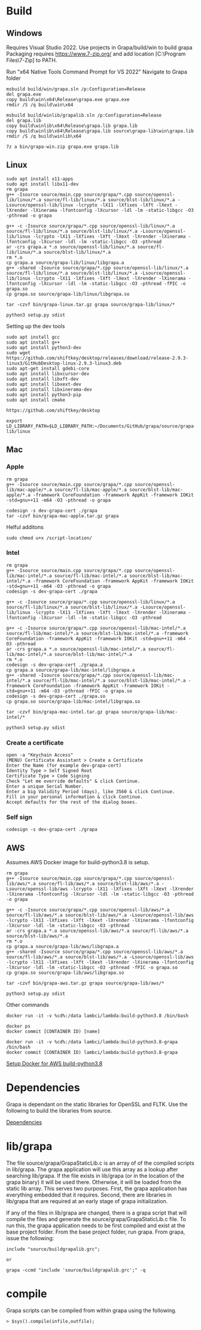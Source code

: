 # Build

## Windows
Requires Visual Studio 2022. Use projects in Grapa/build/win to build grapa
Packaging requires https://www.7-zip.org/ and add location [C:\Program Files\7-Zip] to PATH.

Run "x64 Native Tools Command Prompt for VS 2022"
Navigate to Grapa folder
```
msbuild build/win/grapa.sln /p:Configuration=Release
del grapa.exe
copy build\win\x64\Release\grapa.exe grapa.exe
rmdir /S /q build\win\x64

msbuild build/winlib/grapalib.sln /p:Configuration=Release
del grapa.lib
copy build\winlib\x64\Release\grapa.lib grapa.lib
copy build\winlib\x64\Release\grapa.lib source\grapa-lib\win\grapa.lib
rmdir /S /q build\winlib\x64

7z a bin/grapa-win.zip grapa.exe grapa.lib
```

## Linux
```
sudo apt install x11-apps
sudo apt install libx11-dev
rm grapa
g++ -Isource source/main.cpp source/grapa/*.cpp source/openssl-lib/linux/*.a source/fl-lib/linux/*.a source/blst-lib/linux/*.a -Lsource/openssl-lib/linux -lcrypto -lX11 -lXfixes -lXft -lXext -lXrender -lXinerama -lfontconfig -lXcursor -ldl -lm -static-libgcc -O3 -pthread -o grapa

g++ -c -Isource source/grapa/*.cpp source/openssl-lib/linux/*.a source/fl-lib/linux/*.a source/blst-lib/linux/*.a -Lsource/openssl-lib/linux -lcrypto -lX11 -lXfixes -lXft -lXext -lXrender -lXinerama -lfontconfig -lXcursor -ldl -lm -static-libgcc -O3 -pthread
ar -crs grapa.a *.o source/openssl-lib/linux/*.a source/fl-lib/linux/*.a source/blst-lib/linux/*.a
rm *.o
cp grapa.a source/grapa-lib/linux/libgrapa.a
g++ -shared -Isource source/grapa/*.cpp source/openssl-lib/linux/*.a source/fl-lib/linux/*.a source/blst-lib/linux/*.a -Lsource/openssl-lib/linux -lcrypto -lX11 -lXfixes -lXft -lXext -lXrender -lXinerama -lfontconfig -lXcursor -ldl -lm -static-libgcc -O3 -pthread -fPIC -o grapa.so
cp grapa.so source/grapa-lib/linux/libgrapa.so

tar -czvf bin/grapa-linux.tar.gz grapa source/grapa-lib/linux/*

python3 setup.py sdist
```
Setting up the dev tools
```
sudo apt install gcc
sudo apt install g++
sudo apt install python3-dev
sudo wget https://github.com/shiftkey/desktop/releases/download/release-2.9.3-linux3/GitHubDesktop-linux-2.9.3-linux3.deb
sudo apt-get install gdebi-core 
sudo apt install libxcursor-dev
sudo apt install libxft-dev
sudo apt install libxext-dev
sudo apt install libxinerama-dev
sudo apt install python3-pip
sudo apt install cmake

https://github.com/shiftkey/desktop

export LD_LIBRARY_PATH=$LD_LIBRARY_PATH:~/Documents/GitHub/grapa/source/grapa-lib/linux
```

## Mac

### Apple
```
rm grapa
g++ -Isource source/main.cpp source/grapa/*.cpp source/openssl-lib/mac-apple/*.a source/fl-lib/mac-apple/*.a source/blst-lib/mac-apple/*.a -framework CoreFoundation -framework AppKit -framework IOKit -std=gnu++11 -m64 -O3 -pthread -o grapa

codesign -s dev-grapa-cert ./grapa
tar -czvf bin/grapa-mac-apple.tar.gz grapa
```

Helful additons
```
sudo chmod u+x /script-location/
```


### Intel
```
rm grapa
g++ -Isource source/main.cpp source/grapa/*.cpp source/openssl-lib/mac-intel/*.a source/fl-lib/mac-intel/*.a source/blst-lib/mac-intel/*.a -framework CoreFoundation -framework AppKit -framework IOKit -std=gnu++11 -m64 -O3 -pthread -o grapa
codesign -s dev-grapa-cert ./grapa

g++ -c -Isource source/grapa/*.cpp source/openssl-lib/linux/*.a source/fl-lib/linux/*.a source/blst-lib/linux/*.a -Lsource/openssl-lib/linux -lcrypto -lX11 -lXfixes -lXft -lXext -lXrender -lXinerama -lfontconfig -lXcursor -ldl -lm -static-libgcc -O3 -pthread

g++ -c -Isource source/grapa/*.cpp source/openssl-lib/mac-intel/*.a source/fl-lib/mac-intel/*.a source/blst-lib/mac-intel/*.a -framework CoreFoundation -framework AppKit -framework IOKit -std=gnu++11 -m64 -O3 -pthread
ar -crs grapa.a *.o source/openssl-lib/mac-intel/*.a source/fl-lib/mac-intel/*.a source/blst-lib/mac-intel/*.a
rm *.o
codesign -s dev-grapa-cert ./grapa.a
cp grapa.a source/grapa-lib/mac-intel/libgrapa.a
g++ -shared -Isource source/grapa/*.cpp source/openssl-lib/mac-intel/*.a source/fl-lib/mac-intel/*.a source/blst-lib/mac-intel/*.a -framework CoreFoundation -framework AppKit -framework IOKit -std=gnu++11 -m64 -O3 -pthread -fPIC -o grapa.so
codesign -s dev-grapa-cert ./grapa.so
cp grapa.so source/grapa-lib/mac-intel/libgrapa.so

tar -czvf bin/grapa-mac-intel.tar.gz grapa source/grapa-lib/mac-intel/*

python3 setup.py sdist

```

### Create a certificate
	open -a "Keychain Access"
	(MENU) Certificate Assistant > Create a Certificate
	Enter the Name (for example dev-grapa-cert)
	Identity Type > Self Signed Root
	Certificate Type > Code Signing
	Check "Let me override defaults" & click Continue.
	Enter a unique Serial Number.
	Enter a big Validity Period (days), like 3560 & click Continue.
	Fill in your personal information & click Continue.
	Accept defaults for the rest of the dialog boxes.

### Self sign
```
codesign -s dev-grapa-cert ./grapa
```

## AWS
Assumes AWS Docker image for build-python3.8 is setup.

```
rm grapa
g++ -Isource source/main.cpp source/grapa/*.cpp source/openssl-lib/aws/*.a source/fl-lib/aws/*.a source/blst-lib/aws/*.a -Lsource/openssl-lib/aws -lcrypto -lX11 -lXfixes -lXft -lXext -lXrender -lXinerama -lfontconfig -lXcursor -ldl -lm -static-libgcc -O3 -pthread -o grapa

g++ -c -Isource source/grapa/*.cpp source/openssl-lib/aws/*.a source/fl-lib/aws/*.a source/blst-lib/aws/*.a -Lsource/openssl-lib/aws -lcrypto -lX11 -lXfixes -lXft -lXext -lXrender -lXinerama -lfontconfig -lXcursor -ldl -lm -static-libgcc -O3 -pthread
ar -crs grapa.a *.o source/openssl-lib/aws/*.a source/fl-lib/aws/*.a source/blst-lib/aws/*.a
rm *.o
cp grapa.a source/grapa-lib/aws/libgrapa.a
g++ -shared -Isource source/grapa/*.cpp source/openssl-lib/aws/*.a source/fl-lib/aws/*.a source/blst-lib/aws/*.a -Lsource/openssl-lib/aws -lcrypto -lX11 -lXfixes -lXft -lXext -lXrender -lXinerama -lfontconfig -lXcursor -ldl -lm -static-libgcc -O3 -pthread -fPIC -o grapa.so
cp grapa.so source/grapa-lib/aws/libgrapa.so

tar -czvf bin/grapa-aws.tar.gz grapa source/grapa-lib/aws/*

python3 setup.py sdist
```

Other commands
```
docker run -it -v %cd%:/data lambci/lambda:build-python3.8 /bin/bash

docker ps
docker commit [CONTAINER ID) [name]

docker run -it -v %cd%:/data lambci/lambda:build-python3.8-grapa /bin/bash
docker commit [CONTAINER ID) lambci/lambda:build-python3.8-grapa

```

[Setup Docker for AWS build-python3.8](SETUPAWSDOCKER.md)

# Dependencies
Grapa is dependant on the static libraries for OpenSSL and FLTK. Use the following to build the libraries from source. 

[Dependencies](DEPENDENCIES.md)

# lib/grapa

The file source/grapa/GrapaStaticLib.c is an array of of the compiled scripts in lib/grapa. The grapa application will use this array as a lookup after searching lib/grapa. If the file exists in lib/grapa (or in the location of the grapa binary) it will be used there. Otherwise, it will be loaded from the static lib array. This serves two purposes. First, the grapa application has everything embedded that it requires. Second, there are libraries in lib/grapa that are required at an early stage of grapa initialization.

If any of the files in lib/grapa are changed, there is a grapa script that will compile the files and generate the source/grapa/GrapaStaticLib.c file. To run this, the grapa application needs to be first compiled and exist at the base project folder. From the base project folder, run grapa. From grapa, issue the following:
```
include "source/buildgrapalib.grc";

or

grapa -ccmd "include 'source/buildgrapalib.grc';" -q
```

# compile
Grapa scripts can be compiled from within grapa using the following.
```
> $sys().compile(infile,outfile);
```
